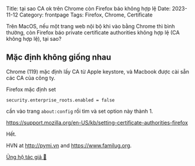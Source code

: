 Title: tại sao CA ok trên Chrome còn Firefox báo không hợp lệ
Date: 2023-11-12
Category: frontpage
Tags: Firefox, Chrome, Certificate

Trên MacOS, nếu một trang web nội bộ khi vào bằng Chrome thì bình thường, còn Firefox báo private certificate authorities không hợp lệ (CA không hợp lệ), tại sao?

## Mặc định không giống nhau
Chrome (119) mặc định lấy CA từ Apple keystore, và Macbook được cài sẵn các CA của công ty.

Firefox mặc định set

```
security.enterprise_roots.enabled = false
```

cần vào trang `about:config` rồi tìm và set option này thành 1.

<https://support.mozilla.org/en-US/kb/setting-certificate-authorities-firefox>

Hết.

HVN at <http://pymi.vn> and <https://www.familug.org>.

[Ủng hộ tác giả 🍺](https://www.familug.org/p/ung-ho.html)
